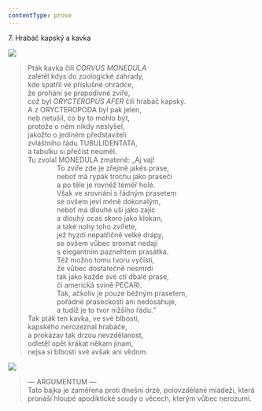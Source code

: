 ```yaml
---
contentType: prose
---
```


7\. Hrabáč kapský a kavka

![](../Images/007.jpg)

> Pták kavka čili _CORVUS MONEDULA_  
> zaletěl kdys do zoologické zahrady,  
> kde spatřil ve příslušné ohrádce,  
> že prohání se prapodivné zvíře,  
> což byl _ORYCTEROPUS AFER_ čili hrabáč kapský.  
> A z ORYCTEROPODA byl pak jelen,  
> neb netušil, co by to mohlo být,  
> protože o něm nikdy neslyšel,  
> jakožto o jediném představiteli  
> zvláštního řádu TUBULIDENTATA,  
> a tabulku si přečíst neuměl.  
> Tu zvolal MONEDULA zmateně: „Aj vaj!  
>                To zvíře zde je zřejmě jakés prase,  
>                neboť má rypák trochu jako prasečí  
>                a po těle je rovněž téměř holé.  
>                Však ve srovnání s řádným prasetem  
>                se ovšem jeví méně dokonalým,  
>                neboť má dlouhé uši jako zajíc  
>                a dlouhý ocas skoro jako klokan,  
>                a také nohy toho zvířete,  
>                jež hyzdí nepatřičně velké drápy,  
>                se ovšem vůbec srovnat nedají  
>                s elegantním paznehtem prasátka.  
>                Též možno tomu tvoru vyčísti,  
>                že vůbec dostatečně nesmrdí  
>                tak jako každé své cti dbalé prase,  
>                či americká svině PECARI.  
>                Tak, ačkoliv je pouze běžným prasetem,  
>                pořádné praseckosti ani nedosahuje,  
>                a tudíž je to tvor nižšího řádu.“  
> Tak pták ten kavka, ve své blbosti,  
> kapského nerozeznal hrabáče,  
> a prokázav tak drzou nevzdělanost,  
> odletěl opět krákat někam jinam,  
> nejsa si blbosti své avšak ani vědom.

![](../Images/008.jpg)

> — ARGUMENTUM —  
> Tato bajka je zaměřena proti dnešní drzé, polovzdělané mládeži, která pronáší hloupé apodiktické soudy o věcech, kterým vůbec nerozumí.

